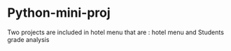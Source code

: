 # Python-mini-proj
Two projects are included in hotel menu that are : hotel menu and Students grade analysis
